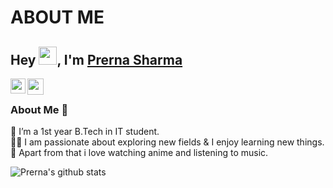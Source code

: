 

<!--
**ignaviaa/ignaviaa** is a ✨ _special_ ✨ repository because its `README.md` (this file) appears on your GitHub profile.

Here are some ideas to get you started:

- 🔭 I’m currently working on ...
- 🌱 I’m currently learning ...
- 👯 I’m looking to collaborate on ...
- 🤔 I’m looking for help with ...
- 💬 Ask me about ...
- 📫 How to reach me: ...
- 😄 Pronouns: ...
- ⚡ Fun fact: ...
-->
# ABOUT ME

## Hey <img src="https://github.com/TheDudeThatCode/TheDudeThatCode/blob/master/Assets/Hi.gif" width="29px">, I'm [Prerna Sharma](https://www.linkedin.com/in/prerna-sharma-1a2142204/) 
<!--


Here are some ideas to get you started:

- 🔭 I’m currently working on ...
- 🌱 I’m currently learning ...
- 👯 I’m looking to collaborate on ...
- 🤔 I’m looking for help with ...
- 💬 Ask me about ...
- 📫 How to reach me: ...
- 😄 Pronouns: ...
- ⚡ Fun fact: ...
-->


<a href="https://www.linkedin.com/in/prerna-sharma-1a2142204/">
  <img align="left" width="24px" src="https://cdn.jsdelivr.net/npm/simple-icons@v3/icons/linkedin.svg"  />
</a>
<a href="mailto:prerna.staugustine8@gmail.com">
  <img align="left" width="26px" src="https://cdn.jsdelivr.net/npm/simple-icons@v3/icons/gmail.svg" />
</a>

<br />

### About Me 🚀
🌱  I’m a 1st year B.Tech in IT student. </br>
👨‍💻  I am passionate about exploring new fields & I enjoy learning new things. </br>
👯  Apart from that i love watching anime and listening to music. </br>


![Prerna's github stats](https://github-readme-stats.vercel.app/api?username=ignaviaa&show_icons=true&hide_border=true)&nbsp;&nbsp;
<br />
